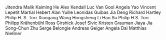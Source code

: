 Jitendra Malik
Kaiming He
Alex Kendall
Luc Van Gool
Angela Yao
Vincent Lepetit
Martial Hebert
Alan Yuille
Leonidas Guibas
Jia Deng
Richard Hartley
Philip H. S. Torr
Xiaogang Wang
Hongsheng Li
Hao Su
Philip H.S. Torr
Philipp Krähenbühl
Ross Girshick
Josef Sivic
Kristen Grauman
Jiaya Jia
Song-Chun Zhu
Serge Belongie
Andreas Geiger
Angela Dai
Matthias Nießner


